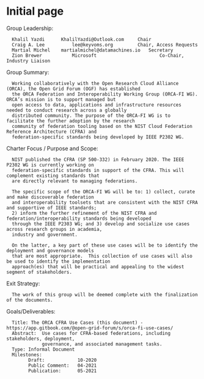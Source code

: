# Initial page

Group Leadership:

      Khalil Yazdi		KhalilYazdi@Outlook.com		Chair
      Craig A. Lee          lee@keyvoms.org			Chair, Access Requests
      Martial Michel	martialmichel@datamachines.io	Secretary
      Zion Brewer           Microsoft                       Co-Chair, Industry Liaison

Group Summary:

      Working collaboratively with the Open Research Cloud Alliance (ORCA), the Open Grid Forum (OGF) has established
      the ORCA Federation and Interoperability Working Group (ORCA-FI WG). ORCA’s mission is to support managed but
      open access to data, applications and infrastructure resources needed to conduct research across a globally
      distributed community. The purpose of the ORCA-FI WG is to facilitate the further adoption by the research
      community of federation tooling based on the NIST Cloud Federation Reference Architecture (CFRA) and
      federation-specific standards being developed by IEEE P2302 WG.

Charter Focus / Purpose and Scope:

      NIST published the CFRA (SP 500-332) in February 2020. The IEEE P2302 WG is currently working on
      federation-specific standards in support of the CFRA. This will complement existing standards that
      are directly relevant to managing federations.
      
      The specific scope of the ORCA-FI WG will be to: 1) collect, curate and make discoverable federation
      and interoperability toolsets that are consistent with the NIST CFRA and supportive of IEEE standards;
      2) inform the further refinement of the NIST CFRA and federation/interoperability standards being developed
      through the IEEE P2303 WG; and 3) develop and socialize use cases across research groups in academia,
      industry and government.
      
      On the latter, a key part of these use cases will be to identify the deployment and governance models
      that are most appropriate.  This collection of use cases will also be used to identify the implementation
      approach(es) that will be practical and appealing to the widest segment of stakeholders.

Exit Strategy:

      The work of this group will be deemed complete with the finalization of the documents.

Goals/Deliverables:

      Title: The ORCA CFRA Use Cases (this document) - https://app.gitbook.com/@open-grid-forum/s/orca-fi-use-cases/
      Abstract:  Use cases for CFRA-based federations, including stakeholders, deployment,
                 governance, and associated management tasks.
      Type: Informal Document
      Milestones:
            Draft:            10-2020
            Public Comment:   04-2021
            Publication:      05-2021

